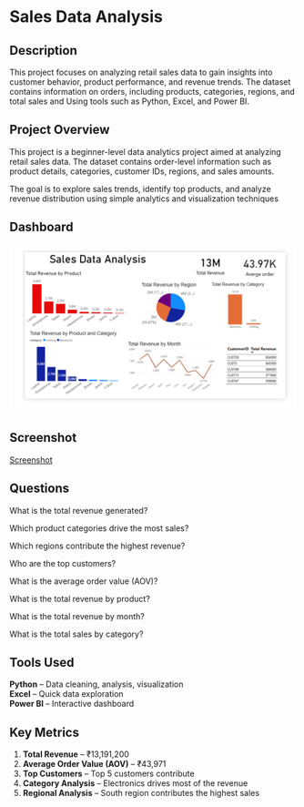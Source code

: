 # Sales Data Analysis

## Description

This project focuses on analyzing retail sales data to gain insights into customer behavior, product performance, and revenue trends. The dataset contains information on orders, including products, categories, regions, and total sales and Using tools such as Python, Excel, and Power BI.

## Project Overview

This project is a beginner-level data analytics project aimed at analyzing retail sales data. The dataset contains order-level information such as product details, categories, customer IDs, regions, and sales amounts.

The goal is to explore sales trends, identify top products, and analyze revenue distribution using simple analytics and visualization techniques

## Dashboard
![Dashboard](https://raw.githubusercontent.com/Siddaling1/Sales-Data-Analysis-project/main/Dashboard%20Screenshot.png)


## Screenshot
<a href="https://github.com/Siddaling1/Sales-Data-Analysis-project/blob/main/Screenshot%20of%20Sales%20Data%20Analysis.png">Screenshot</a>

## Questions
What is the total revenue generated?

Which product categories drive the most sales?

Which regions contribute the highest revenue?

Who are the top customers?

What is the average order value (AOV)?

What is the total revenue by product?

What is the total revenue by month?

What is the total sales by category?

## Tools Used  
**Python**  – Data cleaning, analysis, visualization  
**Excel** – Quick data exploration  
 **Power BI** – Interactive dashboard  


##  Key Metrics  
1. **Total Revenue** – ₹13,191,200  
2. **Average Order Value (AOV)** – ₹43,971  
3. **Top Customers** – Top 5 customers contribute   
4. **Category Analysis** – Electronics drives most of the revenue  
5. **Regional Analysis** – South region contributes the highest sales  

